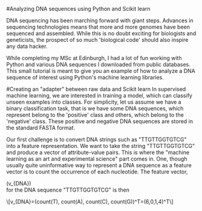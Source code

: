 <script type="text/javascript"
  src="https://cdn.mathjax.org/mathjax/latest/MathJax.js?config=TeX-AMS-MML_HTMLorMML">
</script>

#Analyzing DNA sequences using Python and Scikit learn

DNA sequencing has been marching forward with giant steps.
Advances in sequencing technologies means that more and more genomes
have been sequenced and assembled. While this is no doubt exciting for
biologists and geneticists, the prospect of so much 'biological code'
should also inspire any data hacker.

While completing my MSc at Edinburgh, I had a lot of fun working with
Python and various DNA sequences I downloaded from public databases. This small
tutorial is meant to give you an example of how to analyze a DNA sequence of
interest using Python's machine learning libraries.

#Creating an "adapter" between raw data and Scikit learn
In supervised machine learning, we are interested in training a model, which
can classify unseen examples into classes. For simplicity, let us assume we have
a binary classification task, that is we have some DNA sequences, which
represent belong to the 'positive' class and others, which belong
to the 'negative' class. These positive and negative DNA sequences are
stored in the standard FASTA format.

Our first challenge is to convert DNA strings such as "TTGTTGGTGTCG" into
a feature representation. We want to take the string "TTGTTGGTGTCG"
and produce a vector of attribute-value pairs. This is where the "machine
learning as an art and experimental science" part comes in.
One, though usually quite uninformative way to represent a DNA sequence
as a feature vector is to count the occurrence of each nucleotide. The feature
vector, <div> \(v_{DNA}\) </div> for the DNA sequence "TTGTTGGTGTCG" is then

<div> \[v_{DNA}=(count(T), count(A), count(C), count(G))^T=(6,0,1,4)^T\] </div>
